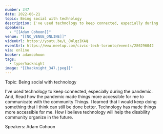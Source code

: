 ```yaml
---
number: 347
date: 2022-06-21
topic: Being social with technology
description: I've used technology to keep connected, especially during the pandemic. And, Read how the pandemic made things more accessible for me to communicate with the community Things. I learned that I would keep doing something that I think can still be done better. Technology has made things more accessible for me. How I believe technology will help the disability community organize in the future.
speakers:
  - "[[Adam Cohoon]]"
venue: "[[NO_VENUE_ONLINE]]"
videoUrl: https://youtu.be/L_8WlgzIKAQ
eventUrl: https://www.meetup.com/civic-tech-toronto/events/286296042
via: online
booker: adamcohoon
tags:
  - type/hacknight
image: "[[hacknight_347.jpeg]]"
---
```


Topic:
Being social with technology

I've used technology to keep connected, especially during the pandemic. And, Read how the pandemic made things more accessible for me to communicate with the community Things. I learned that I would keep doing something that I think can still be done better. Technology has made things more accessible for me. How I believe technology will help the disability community organize in the future.

Speakers:
Adam Cohoon
